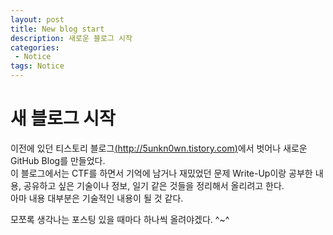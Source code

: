 ```yaml
---
layout: post
title: New blog start
description: 새로운 블로그 시작
categories:
 - Notice
tags: Notice
---
```


# 새 블로그 시작
이전에 있던 티스토리 블로그[(http://5unkn0wn.tistory.com)](http://5unkn0wn.tistory.com)에서 벗어나 새로운 GitHub Blog를 만들었다.  
이 블로그에서는 CTF를 하면서 기억에 남거나 재밌었던 문제 Write-Up이랑 공부한 내용, 공유하고 싶은 기술이나 정보, 일기 같은 것들을 정리해서 올리려고 한다.  
아마 내용 대부분은 기술적인 내용이 될 것 같다.

모쪼록 생각나는 포스팅 있을 때마다 하나씩 올려야겠다. ^~^